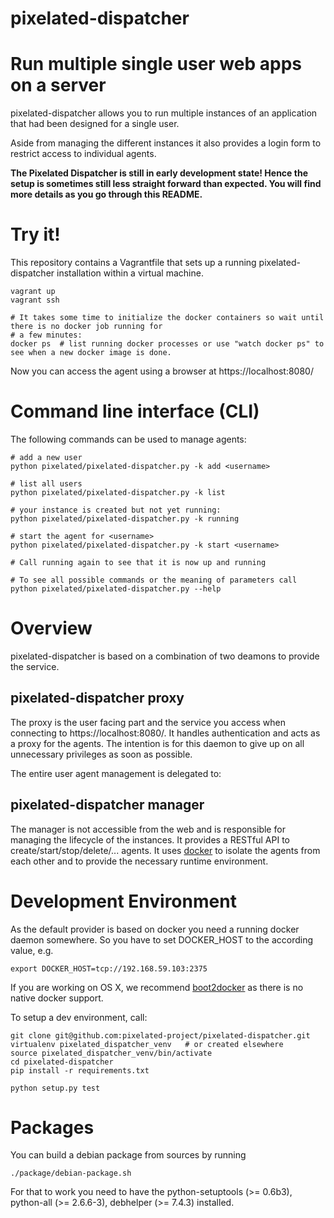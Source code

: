 pixelated-dispatcher
====================

# Run multiple single user web apps on a server

pixelated-dispatcher allows you to run multiple instances of an application that had been designed for a single user.

Aside from managing the different instances it also provides a login form to restrict access to individual agents.


**The Pixelated Dispatcher is still in early development state! Hence the setup is sometimes still less straight forward than expected. You will find more details as you go through this README.**

# Try it!

This repository contains a Vagrantfile that sets up a running pixelated-dispatcher installation within a virtual machine.

    vagrant up
    vagrant ssh
    
    # It takes some time to initialize the docker containers so wait until there is no docker job running for
    # a few minutes:
    docker ps  # list running docker processes or use "watch docker ps" to see when a new docker image is done.

Now you can access the agent using a browser at https://localhost:8080/

# Command line interface (CLI)

The following commands can be used to manage agents:

    # add a new user
    python pixelated/pixelated-dispatcher.py -k add <username>

    # list all users
    python pixelated/pixelated-dispatcher.py -k list
    
    # your instance is created but not yet running:
    python pixelated/pixelated-dispatcher.py -k running
    
    # start the agent for <username>
    python pixelated/pixelated-dispatcher.py -k start <username>
    
    # Call running again to see that it is now up and running
    
    # To see all possible commands or the meaning of parameters call
    python pixelated/pixelated-dispatcher.py --help

# Overview

pixelated-dispatcher is based on a combination of two deamons to provide the service.

## pixelated-dispatcher proxy

The proxy is the user facing part and the service you access when connecting to https://localhost:8080/.
It handles authentication and acts as a proxy for the agents. The intention is for this daemon to give up on
all unnecessary privileges as soon as possible. 

The entire user agent management is delegated to:

## pixelated-dispatcher manager

The manager is not accessible from the web and is responsible for managing the lifecycle of the instances.
It provides a RESTful API to create/start/stop/delete/... agents. It uses [docker](https://github.com/dotcloud/docker)
to isolate the agents from each other and to provide the necessary runtime environment.

# Development Environment

As the default provider is based on docker you need a running docker daemon somewhere. So you have to set
DOCKER_HOST to the according value, e.g.

    export DOCKER_HOST=tcp://192.168.59.103:2375
    
If you are working on OS X, we recommend [boot2docker](http://boot2docker.io/) as there is no native docker support.

To setup a dev environment, call:

    git clone git@github.com:pixelated-project/pixelated-dispatcher.git
    virtualenv pixelated_dispatcher_venv   # or created elsewhere
    source pixelated_dispatcher_venv/bin/activate
    cd pixelated-dispatcher
    pip install -r requirements.txt
    
    python setup.py test

# Packages

You can build a debian package from sources by running

	./package/debian-package.sh

For that to work you need to have the python-setuptools (>= 0.6b3), python-all (>= 2.6.6-3), debhelper (>= 7.4.3) installed.

